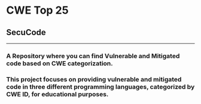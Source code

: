 # CWE Top 25

## SecuCode

***

### A Repository where you can find Vulnerable and Mitigated code based on CWE categorization.

### This project focuses on providing vulnerable and mitigated code in three different programming languages, categorized by CWE ID, for educational purposes.

